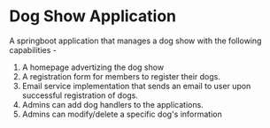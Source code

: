# Dog Show Application
A springboot application that manages a dog show with the following capabilities - 
1. A homepage advertizing the dog show
2. A registration form for members to register their dogs.
3. Email service implementation that sends an email to user upon successful registration of dogs.
4. Admins can add dog handlers to the applications.
5. Admins can modify/delete a specific dog's information
